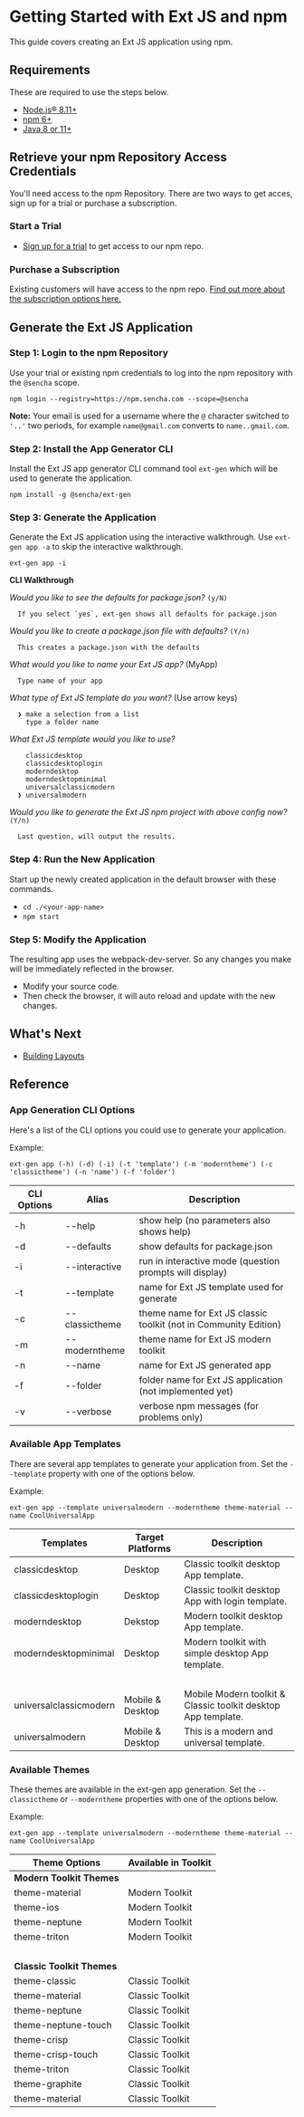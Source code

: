 # Getting Started with Ext JS and npm
This guide covers creating an Ext JS application using npm. 

## Requirements
These are required to use the steps below. 

* <a href='https://nodejs.org/en/download/' target='_blank'>Node.js® 8.11+</a>
* <a href='https://nodejs.org/en/download/' target='_blank'>npm 6+</a>
* <a href='https://java.com/' target='_blank'>Java 8 or 11+</a>


## Retrieve your npm Repository Access Credentials
You'll need access to the npm Repository. There are two ways to get acces, sign up for a trial or purchase a subscription.

### Start a Trial
* [Sign up for a trial](https://www.sencha.com/products/evaluate/) to get access to our npm repo.


### Purchase a Subscription
Existing customers will have access to the npm repo. [Find out more about the subscription options here.](https://www.sencha.com/store/)


## Generate the Ext JS Application

### Step 1: Login to the npm Repository
Use your trial or existing npm credentials to log into the npm repository with the `@sencha` scope.

```
npm login --registry=https://npm.sencha.com --scope=@sencha
```

**Note:**  Your email is used for a username where the `@` character switched to `'..'` two periods, for example `name@gmail.com` converts to `name..gmail.com`. 

### Step 2: Install the App Generator CLI
Install the Ext JS app generator CLI command tool `ext-gen` which will be used to generate the application.

```
npm install -g @sencha/ext-gen
```

### Step 3: Generate the Application
Generate the Ext JS application using the interactive walkthrough. Use `ext-gen app -a` to skip the interactive walkthrough. 

```
ext-gen app -i
```

**CLI Walkthrough**

  *Would you like to see the defaults for package.json?* `(y/N)` 

      If you select `yes`, ext-gen shows all defaults for package.json
      
  *Would you like to create a package.json file with defaults?* `(Y/n)`
   
      This creates a package.json with the defaults

  *What would you like to name your Ext JS app?* (MyApp) 

      Type name of your app

  *What type of Ext JS template do you want?* (Use arrow keys)

      ❯ make a selection from a list
        type a folder name

  *What Ext JS template would you like to use?* 

        classicdesktop
        classicdesktoplogin
        moderndesktop
        moderndesktopminimal
        universalclassicmodern
      ❯ universalmodern

  *Would you like to generate the Ext JS npm project with above config now?* `(Y/n)`
  
      Last question, will output the results. 


### Step 4: Run the New Application
Start up the newly created application in the default browser with these commands. 

* `cd ./<your-app-name>`
* `npm start`


### Step 5: Modify the Application
The resulting app uses the webpack-dev-server. 
So any changes you make will be immediately reflected in the browser.

* Modify your source code. 
* Then check the browser, it will auto reload and update with the new changes.


## What's Next

* [Building Layouts](/extjs/7.0.0/guides/core_concepts/layouts.html)


## Reference

### App Generation CLI Options
Here's a list of the CLI options you could use to generate your application. 

Example:
```
ext-gen app (-h) (-d) (-i) (-t 'template') (-m 'moderntheme') (-c 'classictheme') (-n 'name') (-f 'folder')
```

| CLI Options        |  Alias        | Description | 
|--------------------|---------------|-------------|
| -h                 | --help        | show help (no parameters also shows help) |
| -d                 | --defaults    |  show defaults for package.json |
| -i                 | --interactive |  run in interactive mode (question prompts will display) |
| -t                 | --template    | name for Ext JS template used for generate |
| -c                 | --classictheme|  theme name for Ext JS classic toolkit (not in Community Edition)|
| -m                 | --moderntheme | theme name for Ext JS modern toolkit|
| -n                 | --name        |  name for Ext JS generated app |
| -f                 | --folder      |  folder name for Ext JS application (not implemented yet) |
| -v                 | --verbose     |  verbose npm messages (for problems only) |

### Available App Templates
There are several app templates to generate your application from. Set the `--template` property with one of the options below.

Example:
```
ext-gen app --template universalmodern --moderntheme theme-material --name CoolUniversalApp
```

| Templates              | Target Platforms | Description     | 
|------------------------| ---------------- | ----------------| 
| classicdesktop         | Desktop | Classic toolkit desktop App template. |
| classicdesktoplogin    | Desktop | Classic toolkit desktop App with login template. |
| moderndesktop          | Dekstop | Modern toolkit desktop App template. |
| moderndesktopminimal   | Desktop | Modern toolkit with simple desktop App template. |
| &nbsp;                 | | |
| universalclassicmodern | Mobile & Desktop | Mobile Modern toolkit & Classic toolkit desktop App template. | 
| universalmodern        | Mobile & Desktop | This is a modern and universal template. |


### Available Themes
These themes are available in the ext-gen app generation. Set the `--classictheme` or `--moderntheme` properties with one of the options below. 

Example:
```
ext-gen app --template universalmodern --moderntheme theme-material --name CoolUniversalApp
```

| Theme Options | Available in Toolkit|
|---|---|
| **Modern Toolkit Themes** | |
| theme-material | Modern Toolkit |
| theme-ios | Modern Toolkit| 
| theme-neptune | Modern Toolkit |
| theme-triton | Modern Toolkit | 
| &nbsp; | |
| **Classic Toolkit Themes** | |
| theme-classic | Classic Toolkit |
| theme-material | Classic Toolkit |
| theme-neptune | Classic Toolkit |
| theme-neptune-touch | Classic Toolkit |
| theme-crisp | Classic Toolkit |
| theme-crisp-touch | Classic Toolkit |
| theme-triton | Classic Toolkit |
| theme-graphite | Classic Toolkit |
| theme-material | Classic Toolkit |


